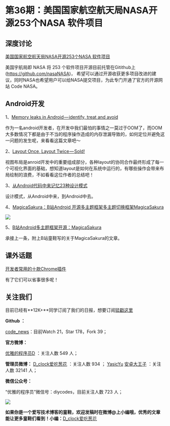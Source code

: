 # 第36期：美国国家航空航天局NASA开源253个NASA 软件项目

## 深度讨论

[美国国家航空航天局NASA开源253个NASA 软件项目](http://diycode.cc/topics/150)

美国宇航局即 NASA 将 253 个软件项目开源目前托管在Gitithub上(https://github.com/nasaNASA)， 希望可以通过开源收获更多项目改进的建议，同时NASA也希望用户可以给NASA提交项目，为此专门开通了官方的开源网站 Code NASA。

## Android开发

1、[Memory leaks in Android — identify, treat and avoid](https://medium.com/freenet-engineering/memory-leaks-in-android-identify-treat-and-avoid-d0b1233acc8#.x30aeimt7)

作为一名android开发者，在开发中我们最怕的事情之一莫过于OOM了，而OOM大多数情况下都是由于不当的程序操作造成的内存泄漏导致的，如何定位并避免这一问题的发生呢，来看看这篇文章吧～

2、[Layout Once, Layout Twice — Sold!](https://medium.com/@britt.barak/layout-once-layout-twice-sold-aef156ff16a4#.qmewhmsyu)

视图布局是anroid开发中的重要组成部分，各种layout的协同合作最终形成了每一个可视化界面的基础，想知道layout是如何在系统中运行的，有哪些操作会带来布局绘制的浪费，不如看看这位作者的总结吧！

3、[从Android代码中来记忆23种设计模式](http://www.jianshu.com/p/1a9f571ad7c0)

设计模式，从Android中来，到Android中去。

4、[MagicaSakura：B站Android 开源多主题框架多主题切换框架MagicaSakura](https://github.com/Bilibili/MagicaSakura)

![](https://github.com/xyczero/MagicaSakura/raw/master/screenshot/magicasakura.gif)

5、[B站Android多主题框架开源：MagicaSakura](http://mp.weixin.qq.com/s?__biz=MzA4MjU5NTY0NA==&mid=2653418916&idx=1&sn=18792983f1c86d999004eccadf0a42f9&scene=1&srcid=0628W4oFnmdRguEvi3AUijpo#wechat_redirect)

承接上一条，附上B站童鞋写的关于MagicaSakura的文章。

## 课外话题

[开发者常用的十款Chrome插件](http://mp.weixin.qq.com/s?__biz=MzA4MjU5NTY0NA==&mid=2653418938&idx=1&sn=2fa6de36c3e07a8b9e767d9e7984b740&scene=1&srcid=0628bA8Tt5QVD6Uye2keWKOO#wechat_redirect)

有了它们可以省事很多呢！


## 关注我们

目前已经有**12K+**同学订阅了我们的日报，想要订阅[猛戳这里](http://list.qq.com/cgi-bin/qf_invite?id=d469993d2c888e971c0fbb2309c4d84256968386b126b967)


**Github ：**

[code_news](https://github.com/DiyCodes/code_news)：目前Watch 21，Star 178，Fork 39；

**官方微博：**

[优雅的程序员D](http://weibo.com/u/5891258264?topnav=1&wvr=6&topsug=1&is_all=1) ：关注人数 549 人；

**管理员微博：**
[D_clock爱吃葱花](http://weibo.com/u/2480694892) ：关注人数 934 ；
[YasicYu](http://weibo.com/3917305697/profile?rightmod=1&wvr=6&mod=personinfo&is_all=1)
[安卓大王子](http://weibo.com/apkbus/) ：关注人数 32141 人；

**微信公众号：**

“优雅的程序员”微信号：diycodes，目前关注人数 723 人；

![](http://diycode.b0.upaiyun.com/photo/2016/f031fc25263f7294711038efa72ae579.jpg)



**如果你是一个爱写技术博客的童鞋，欢迎发稿时在微博@上小编哦，优秀的文章能让更多童鞋们看到！小编：**[D_clock爱吃葱花](http://weibo.com/2480694892/profile?rightmod=1&wvr=6&mod=personinfo&is_all=1)

